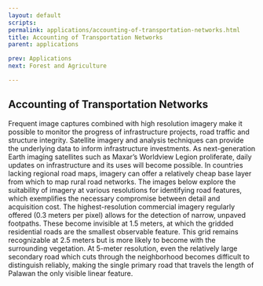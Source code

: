 ```yaml
---
layout: default
scripts:
permalink: applications/accounting-of-transportation-networks.html
title: Accounting of Transportation Networks
parent: applications

prev: Applications
next: Forest and Agriculture

---
```


## Accounting of Transportation Networks

Frequent image captures combined with high resolution imagery make it possible to monitor the progress of infrastructure projects, road traffic and structure integrity. Satellite imagery and analysis techniques can provide the underlying data to inform infrastructure investments. As next-generation Earth imaging satellites such as Maxar’s Worldview Legion proliferate, daily updates on infrastructure and its uses will become possible.
In countries lacking regional road maps, imagery can offer a relatively cheap base layer from which to map rural road networks. The images below explore the suitability of imagery at various resolutions for identifying road features, which exemplifies the necessary compromise between detail and acquisition cost. The highest-resolution commercial imagery regularly offered (0.3 meters per pixel) allows for the detection of narrow, unpaved footpaths. These become invisible at 1.5 meters, at which the gridded residential roads are the smallest observable feature. This grid remains recognizable at 2.5 meters but is more likely to become with the surrounding vegetation. At 5-meter resolution, even the relatively large secondary road which cuts through the neighborhood becomes difficult to distinguish reliably, making the single primary road that travels the length of Palawan the only visible linear feature.

<div id="palawan-roads-comparison"></div>